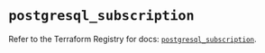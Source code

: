 # `postgresql_subscription`

Refer to the Terraform Registry for docs: [`postgresql_subscription`](https://registry.terraform.io/providers/cyrilgdn/postgresql/1.21.0/docs/resources/subscription).
